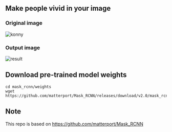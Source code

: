 
## Make people vivid in your image
### Original image
![konny](https://user-images.githubusercontent.com/34429021/60010474-d4cc1380-96b2-11e9-8368-497c1a446910.png)
### Output image
![result](https://user-images.githubusercontent.com/34429021/60010480-da295e00-96b2-11e9-9c91-f3bfef16db20.jpg)

## Download pre-trained model weights
```
cd mask_rcnn/weights
wget https://github.com/matterport/Mask_RCNN/releases/download/v2.0/mask_rcnn_coco.h5
```

## Note
This repo is based on https://github.com/matterport/Mask_RCNN
